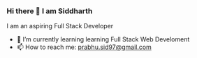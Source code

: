 ### Hi there 👋 I am Siddharth
I am an aspiring Full Stack Developer
<br/>




- 🌱 I’m currently learning  learning Full Stack Web Develoment
- 📫 How to reach me: prabhu.sid97@gmail.com


